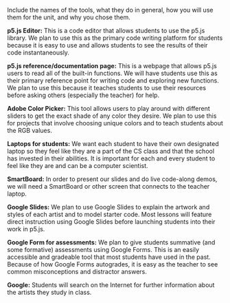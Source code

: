 Include the names of the tools, what they do in general, how you will use them for the unit, and why you chose them.

**p5.js Editor:** This is a code editor that allows students to use the p5.js library. We plan to use this as the primary code writing platform for students because it is easy to use and allows students to see the results of their code instantaneously.

**p5.js reference/documentation page:** This is a webpage that allows p5.js users to read all of the built-in functions. We will have students use this as their primary reference point for writing code and exploring new functions. We plan to use this because it teaches students to use their resources before asking others (especially the teacher) for help.

**Adobe Color Picker:** This tool allows users to play around with different sliders to get the exact shade of any color they desire. We plan to use this for projects that involve choosing unique colors and to teach students about the RGB values.

**Laptops for students:** We want each student to have their own designated laptop so they feel like they are a part of the CS class and that the school has invested in their abilities. It is important for each and every student to feel like they are and can be a computer scientist.

**SmartBoard:** In order to present our slides and do live code-along demos, we will need a SmartBoard or other screen that connects to the teacher laptop.

**Google Slides:** We plan to use Google Slides to explain the artwork and styles of each artist and to model starter code. Most lessons will feature direct instruction using Google Slides before launching students into their work in p5.js.

**Google Form for assessments:** We plan to give students summative (and some formative) assessments using Google Forms. This is an easily accessible and gradeable tool that most students have used in the past. Because of how Google Forms autogrades, it is easy as the teacher to see common misconceptions and distractor answers.

**Google:** Students will search on the Internet for further information about the artists they study in class.


